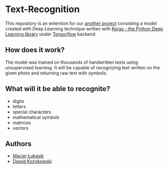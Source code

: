 # Text-Recognition
This repository is an extention for our [another project](https://github.com/dkozykowski/flutter_project) consisting a
model created with Deep Learning technique written with [Keras - the Python Deep Learning library](https://keras.io) 
under [Tensorflow](https://www.tensorflow.org) backend.

## How does it work?
The model was trained on thousands of handwritten texts using unsupervised learning. It will be capable of recognizing text written
on the given photo and returning raw text with symbols.

## What will it be able to recognite?
- digits
- letters
- special characters
- mathematical symbols
- matrices
- vectors

## Authors
- [Maciej Łukasik](https://github.com/maciejBart99)
- [Dawid Kożykowski](https://github.com/dkozykowski)
